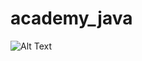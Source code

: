 # academy_java

![Alt Text](https://media1.tenor.com/m/wTKt4BjN7TsAAAAd/zant-just-got-rick-rolled-zant.gif)